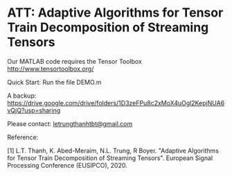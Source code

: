 # ATT: Adaptive Algorithms for Tensor Train Decomposition of Streaming Tensors

Our MATLAB code requires the Tensor Toolbox
http://www.tensortoolbox.org/

Quick Start: Run the file DEMO.m

A backup: https://drive.google.com/drive/folders/1D3zeFPu8c2xMoX4uOgl2KepjNUA6vQjQ?usp=sharing

Please contact: letrungthanhtbt@gmail.com

Reference: 

[1] L.T. Thanh, K. Abed-Meraim, N.L. Trung, R Boyer. "Adaptive Algorithms for Tensor Train Decomposition of Streaming Tensors". 
European Signal Processing Conference (EUSIPCO), 2020.
